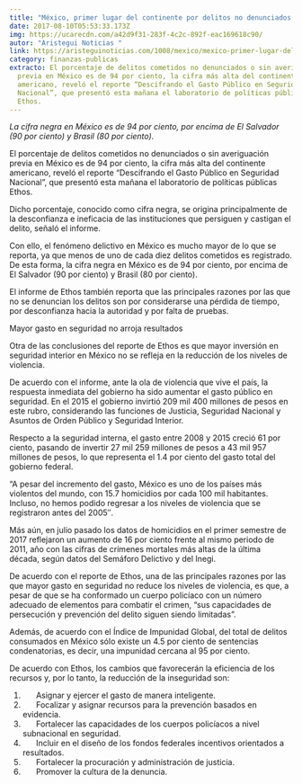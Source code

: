 ```yaml
---
title: "México, primer lugar del continente por delitos no denunciados: Ethos"
date: 2017-08-10T05:53:33.173Z
img: https://ucarecdn.com/a42d9f31-283f-4c2c-892f-eac169618c90/
autor: "Aristegui Noticias "
link: https://aristeguinoticias.com/1008/mexico/mexico-primer-lugar-del-continente-por-delitos-no-denunciados-ethos/
category: finanzas-publicas
extracto: El porcentaje de delitos cometidos no denunciados o sin averiguación
  previa en México es de 94 por ciento, la cifra más alta del continente
  americano, reveló el reporte “Descifrando el Gasto Público en Seguridad
  Nacional”, que presentó esta mañana el laboratorio de políticas públicas
  Ethos.
---
```

*La cifra negra en México es de 94 por ciento, por encima de El Salvador (90 por ciento) y Brasil (80 por ciento).*



El porcentaje de delitos cometidos no denunciados o sin averiguación previa en México es de 94 por ciento, la cifra más alta del continente americano, reveló el reporte “Descifrando el Gasto Público en Seguridad Nacional”, que presentó esta mañana el laboratorio de políticas públicas Ethos.

Dicho porcentaje, conocido como cifra negra, se origina principalmente de la desconfianza e ineficacia de las instituciones que persiguen y castigan el delito, señaló el informe.

Con ello, el fenómeno delictivo en México es mucho mayor de lo que se reporta, ya que menos de uno de cada diez delitos cometidos es registrado. De esta forma, la cifra negra en México es de 94 por ciento, por encima de El Salvador (90 por ciento) y Brasil (80 por ciento).

El informe de Ethos también reporta que las principales razones por las que no se denuncian los delitos son por considerarse una pérdida de tiempo, por desconfianza hacia la autoridad y por falta de pruebas.

Mayor gasto en seguridad no arroja resultados

Otra de las conclusiones del reporte de Ethos es que mayor inversión en seguridad interior en México no se refleja en la reducción de los niveles de violencia.

De acuerdo con el informe, ante la ola de violencia que vive el país, la respuesta inmediata del gobierno ha sido aumentar el gasto público en seguridad. En el 2015 el gobierno invirtió 209 mil 400 millones de pesos en este rubro, considerando las funciones de Justicia, Seguridad Nacional y Asuntos de Orden Público y Seguridad Interior.

Respecto a la seguridad interna, el gasto entre 2008 y 2015 creció 61 por ciento, pasando de invertir 27 mil 259 millones de pesos a 43 mil 957 millones de pesos, lo que representa el 1.4 por ciento del gasto total del gobierno federal.

“A pesar del incremento del gasto, México es uno de los países más violentos del mundo, con 15.7 homicidios por cada 100 mil habitantes. Incluso, no hemos podido regresar a los niveles de violencia que se registraron antes del 2005″.

Más aún, en julio pasado los datos de homicidios en el primer semestre de 2017 reflejaron un aumento de 16 por ciento frente al mismo periodo de 2011, año con las cifras de crímenes mortales más altas de la última década, según datos del Semáforo Delictivo y del Inegi.

De acuerdo con el reporte de Ethos, una de las principales razones por las que mayor gasto en seguridad no reduce los niveles de violencia, es que, a pesar de que se ha conformado un cuerpo policíaco con un número adecuado de elementos para combatir el crimen, “sus capacidades de persecución y prevención del delito siguen siendo limitadas”.

Además, de acuerdo con el Índice de Impunidad Global, del total de delitos consumados en México sólo existe un 4.5 por ciento de sentencias condenatorias, es decir, una impunidad cercana al 95 por ciento.

De acuerdo con Ethos, los cambios que favorecerán la eficiencia de los recursos y, por lo tanto, la reducción de la inseguridad son:

1.       Asignar y ejercer el gasto de manera inteligente.
2.       Focalizar y asignar recursos para la prevención basados en evidencia.
3.       Fortalecer las capacidades de los cuerpos policíacos a nivel subnacional en seguridad.
4.       Incluir en el diseño de los fondos federales incentivos orientados a resultados.
5.       Fortalecer la procuración y administración de justicia.
6.       Promover la cultura de la denuncia.